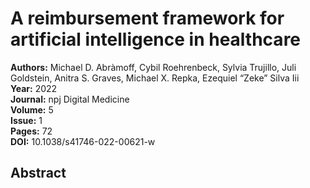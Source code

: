 # A reimbursement framework for artificial intelligence in healthcare

**Authors:** Michael D. Abràmoff, Cybil Roehrenbeck, Sylvia Trujillo, Juli Goldstein, Anitra S. Graves, Michael X. Repka, Ezequiel “Zeke” Silva Iii  
**Year:** 2022  
**Journal:** npj Digital Medicine  
**Volume:** 5  
**Issue:** 1  
**Pages:** 72  
**DOI:** 10.1038/s41746-022-00621-w  

## Abstract


